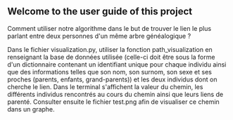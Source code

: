 ## Welcome to the user guide of this project

Comment utiliser notre algorithme dans le but de trouver le lien le plus parlant entre deux personnes d'un même arbre généalogique ?

Dans le fichier visualization.py, utiliser la fonction  path_visualization en renseignant la base de données utilisée (celle-ci doit être sous la forme d'un dictionnaire contenant un identifiant unique pour chaque individu ainsi que des informations telles que son nom, son surnom, son sexe et ses proches (parents, enfants, grand-parents)) et les deux individus dont on cherche le lien.
Dans le terminal s'affichent la valeur du chemin, les différents individus rencontrés au cours du chemin ainsi que leurs liens de parenté.
Consulter ensuite le fichier test.png afin de visualiser ce chemin dans un graphe.